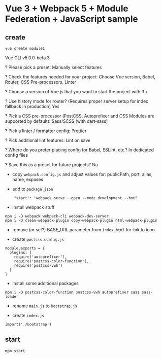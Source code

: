 # Vue 3 + Webpack 5 + Module Federation + JavaScript sample

## create

```
vue create module1
```

Vue CLI v5.0.0-beta.3

? Please pick a preset: Manually select features

? Check the features needed for your project: Choose Vue version, Babel, Router, CSS Pre-processors, Linter

? Choose a version of Vue.js that you want to start the project with 3.x

? Use history mode for router? (Requires proper server setup for index fallback in production) Yes        

? Pick a CSS pre-processor (PostCSS, Autoprefixer and CSS Modules are supported by default): Sass/SCSS (with dart-sass)

? Pick a linter / formatter config: Prettier

? Pick additional lint features: Lint on save

? Where do you prefer placing config for Babel, ESLint, etc.? In dedicated config files

? Save this as a preset for future projects? No



* copy `webpack.config.js` and adjust values for: publicPath, port, alias, name, exposes

* add to `package.json` 
```
    "start": "webpack serve --open --mode development --hot"
```

* install webpack stuff
```
npm i -D webpack webpack-cli webpack-dev-server
npm i -D clean-webpack-plugin copy-webpack-plugin html-webpack-plugin
```

* remove (or set?) BASE_URL parameter from `index.html` for link to icon

* create `postcss.config.js`
```
module.exports = {
  plugins: [
    require('autoprefixer'),
    require('postcss-color-function'),
    require('postcss-vwh')
  ]
}
```

* install some additional packages

```
npm i -D postcss-color-function postcss-vwh autoprefixer sass sass-loader
```

* rename `main.js` to `bootstrap.js`

* create `index.js`
```
import('./bootstrap')
```


## start

```
npm start
```

